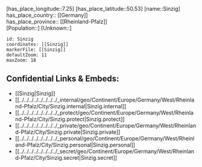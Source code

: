﻿---
location: [50.53,7.25] 
mapzoom: [7,12] 
mapmarker: city 
type: City
tags:
- geo/City


SpocWebEntityId: 34287
isDeleted: false
confidential: public

---
[has_place_longitude::7.25] 
[has_place_latitude::50.53] 
[name::Sinzig] 
has_place_country:: [[Germany]]  
has_place_province:: [[Rheinland-Pfalz]]  
[Population::] 
[Unknown::] 


```leaflet
id: Sinzig
coordinates: [[Sinzig]] 
markerFile: [[Sinzig]] 
defaultZoom: 11 
maxZoom: 18
```


## Confidential Links & Embeds: 
- [[Sinzig|Sinzig]]  
- [[../../../../../../../../_internal/geo/Continent/Europe/Germany/West/Rheinland-Pfalz/City/Sinzig.internal|Sinzig.internal]] 
- [[../../../../../../../../_protect/geo/Continent/Europe/Germany/West/Rheinland-Pfalz/City/Sinzig.protect|Sinzig.protect]] 
- [[../../../../../../../../_private/geo/Continent/Europe/Germany/West/Rheinland-Pfalz/City/Sinzig.private|Sinzig.private]] 
- [[../../../../../../../../_personal/geo/Continent/Europe/Germany/West/Rheinland-Pfalz/City/Sinzig.personal|Sinzig.personal]] 
- [[../../../../../../../../_secret/geo/Continent/Europe/Germany/West/Rheinland-Pfalz/City/Sinzig.secret|Sinzig.secret]] 
